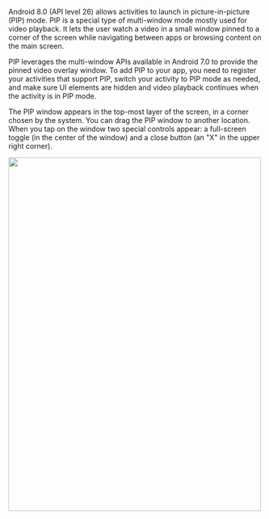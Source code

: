 Android 8.0 (API level 26) allows activities to launch in picture-in-picture (PIP) mode. PIP is a special type of multi-window mode mostly used for video playback. It lets the user watch a video in a small window pinned to a corner of the screen while navigating between apps or browsing content on the main screen.

PIP leverages the multi-window APIs available in Android 7.0 to provide the pinned video overlay window. To add PIP to your app, you need to register your activities that support PIP, switch your activity to PIP mode as needed, and make sure UI elements are hidden and video playback continues when the activity is in PIP mode.

The PIP window appears in the top-most layer of the screen, in a corner chosen by the system. You can drag the PIP window to another location. When you tap on the window two special controls appear: a full-screen toggle (in the center of the window) and a close button (an "X" in the upper right corner).

<img src="https://github.com/chibiragu94/picture_in_picture_mode/blob/master/pip.gif" width="500" height="700">

